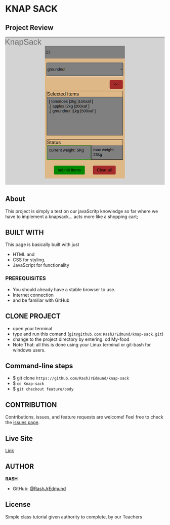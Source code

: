 # KNAP SACK

## Project Review
![home page](assets/images/overview.png)

## About
This project is simply a test on our javaScritp knowledge so far where we have to implement a knapsack... acts more like a shopping cart;

## BUILT WITH
This page is basically built with just
* HTML and
* CSS for styling.
* JavaScript for functionality

### PREREQUISITES
* You should already have a stable browser to use.
* Internet connection
* and be familiar with GitHub

## CLONE PROJECT
* open your terminal
* type and run this comand (`git@github.com:RashJrEdmund/knap-sack.git`)
* change to the project directory by entering: cd My-food
* Note That: all this is done using your Linux terminal or git-bash for windows users.

## Command-line steps

- $ git clone `https://github.com/RashJrEdmund/knap-sack`
- $ `cd Knap-sack`
- $ `git checkout feature/body`

## CONTRIBUTION
Contributions, issues, and feature requests are welcome!
Feel free to check the [issues page](https://github.com/RashJrEdmund/knap-sack/issues).

## Live Site

[Link](https://rashjredmund.github.io/knap-sack/)

## AUTHOR
**RASH**
- GitHub: [@RashJrEdmund](https://github.com/RashJrEdmund)

## License
Simple class tutorial given authority to complete, by our Teachers